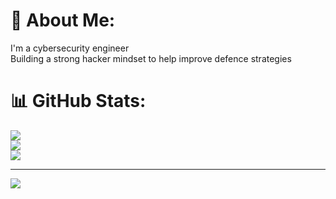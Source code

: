 # 💫 About Me:
I'm a cybersecurity engineer<br>Building a strong hacker mindset to help improve defence strategies

# 📊 GitHub Stats:
![](https://github-readme-stats.vercel.app/api?username=gil01karougbe&theme=dark&hide_border=false&include_all_commits=false&count_private=false)<br/>
![](https://github-readme-streak-stats.herokuapp.com/?user=gil01karougbe&theme=dark&hide_border=false)<br/>
![](https://github-readme-stats.vercel.app/api/top-langs/?username=gil01karougbe&theme=dark&hide_border=false&include_all_commits=false&count_private=false&layout=compact)

---
[![](https://visitcount.itsvg.in/api?id=gil01karougbe&icon=0&color=0)](https://visitcount.itsvg.in)
